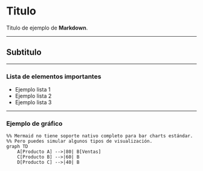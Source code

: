 # Titulo

Titulo de ejemplo de **Markdown**.

---

## Subtitulo

---

### Lista de elementos importantes

- Ejemplo lista 1
- Ejemplo lista 2
- Ejemplo lista 3

---

### Ejemplo de gráfico

```mermaid
%% Mermaid no tiene soporte nativo completo para bar charts estándar.
%% Pero puedes simular algunos tipos de visualización.
graph TD
    A[Producto A] -->|80| B[Ventas]
    C[Producto B] -->|60| B
    D[Producto C] -->|40| B
